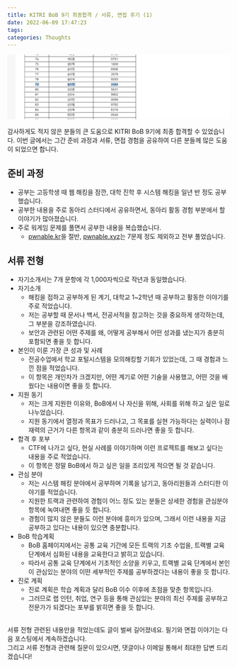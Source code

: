 ```yaml
---
title: KITRI BoB 9기 최종합격 / 서류, 면접 후기 (1)
date: 2022-06-09 17:47:23
tags:
categories: Thoughts
---
```


![1.png](/images/kitri-bob-9-1/1.png)

감사하게도 적지 않은 분들의 큰 도움으로 KITRI BoB 9기에 최종 합격할 수 있었습니다.
이번 글에서는 그간 준비 과정과 서류, 면접 경험을 공유하여 다른 분들께 많은 도움이 되었으면 합니다.

## 준비 과정

- 공부는 고등학생 때 웹 해킹을 잠깐, 대학 진학 후 시스템 해킹을 일년 반 정도 공부했습니다.
- 공부한 내용을 주로 동아리 스터디에서 공유하면서, 동아리 활동 경험 부분에서 할 이야기가 많아졌습니다.
- 주로 워게임 문제를 풀면서 공부한 내용을 복습했습니다.
	- [pwnable.kr](http://pwnable.kr/)을 절반, [pwnable.xyz](https://pwnable.xyz/)는 7문제 정도 제외하고 전부 풀었습니다.

## 서류 전형

- 자기소개서는 7개 문항에 각 1,000자씩으로 작년과 동일했습니다.
- 자기소개
	- 해킹을 접하고 공부하게 된 계기, 대학교 1~2학년 때 공부하고 활동한 이야기를 주로 적었습니다.
	- 저는 공부할 때 문서나 백서, 전공서적을 참고하는 것을 중요하게 생각하는데, 그 부분을 강조하였습니다.
	- 보안과 관련된 어떤 주제를 왜, 어떻게 공부해서 어떤 성과를 냈는지가 충분히 포함되면 좋을 듯 합니다.
- 본인이 이룬 가장 큰 성과 및 사례
	- 전공수업에서 학교 포털시스템을 모의해킹할 기회가 있었는데, 그 때 경험과 느낀 점을 적었습니다.
	- 이 항목은 개인차가 크겠지만, 어떤 계기로 어떤 기술을 사용했고, 어떤 것을 배웠다는 내용이면 좋을 듯 합니다.
- 지원 동기
	- 저는 크게 지원한 이유와, BoB에서 나 자신을 위해, 사회를 위해 하고 싶은 일로 나누었습니다.
	- 지원 동기에서 열정과 목표가 드러나고, 그 목표를 실현 가능하다는 실력이나 잠재력의 근거가 다른 항목과 같이 충분히 드러나면 좋을 듯 합니다.
- 합격 후 포부
	- CTF에 나가고 싶다, 현실 사례를 이야기하며 이런 프로젝트를 해보고 싶다는 내용을 주로 적었습니다.
	- 이 항목은 정말 BoB에서 하고 싶은 일을 조리있게 적으면 될 것 같습니다.
- 관심 분야
	- 저는 시스템 해킹 분야에서 공부하며 기록을 남기고, 동아리원들과 스터디한 이야기를 적었습니다.
	- 지원한 트랙과 관련하여 경험이 어느 정도 있는 분들은 상세한 경험을 관심분야 항목에 녹여내면 좋을 듯 합니다.
	- 경험이 많지 않은 분들도 이런 분야에 흥미가 있으며, 그래서 이런 내용을 지금 공부하고 있다는 내용이 있으면 충분합니다.
- BoB 학습계획
	- BoB 홈페이지에서는 공통 교육 기간에 모든 트랙의 기초 수업을, 트랙별 교육 단계에서 심화된 내용을 교육한다고 밝히고 있습니다.
	- 따라서 공통 교육 단계에서 기초적인 소양을 키우고, 트랙별 교육 단계에서 본인이 관심있는 분야의 이떤 세부적인 주제를 공부하겠다는 내용이 좋을 듯 합니다.
- 진로 계획
	- 진로 계획은 학습 계획과 달리 BoB 이수 이후에 초점을 맞춘 항목입니다.
	- 그러므로 랩 인턴, 취업, 연구 등을 통해 관심있는 분야의 최신 주제를 공부하고 전문가가 되겠다는 포부를 밝히면 좋을 듯 합니다.

<br>
서류 전형 관련된 내용만을 적었는데도 글이 벌써 길어졌네요. 필기와 면접 이야기는 다음 포스팅에서 계속하겠습니다.<br>
그리고 서류 전형과 관련해 질문이 있으시면, 댓글이나 이메일 통해서 최대한 답변 드리겠습니다!
